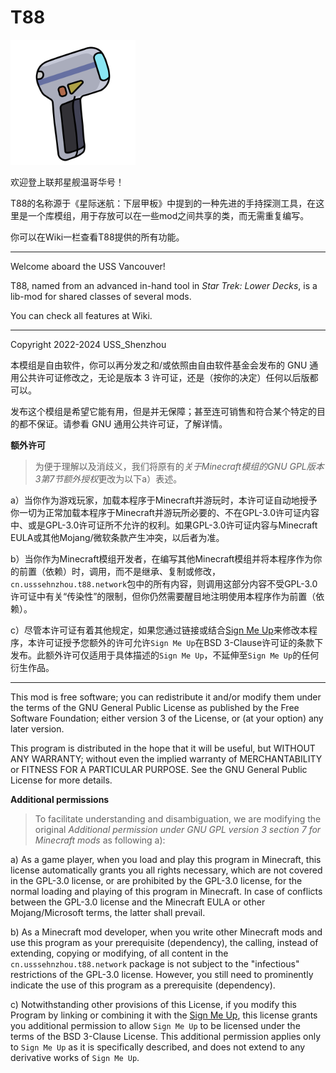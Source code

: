 # T88
<img src="https://github.com/USS-Shenzhou/t88/blob/master/src/main/resources/t88.png" width="200">


欢迎登上联邦星舰温哥华号！

T88的名称源于《星际迷航：下层甲板》中提到的一种先进的手持探测工具，在这里是一个库模组，用于存放可以在一些mod之间共享的类，而无需重复编写。

你可以在Wiki一栏查看T88提供的所有功能。

---

Welcome aboard the USS Vancouver!

T88, named from an advanced in-hand tool in *Star Trek: Lower Decks*, is a lib-mod for shared classes of several mods.

You can check all features at Wiki.

---

Copyright 2022-2024 USS_Shenzhou

本模组是自由软件，你可以再分发之和/或依照由自由软件基金会发布的 GNU 通用公共许可证修改之，无论是版本 3 许可证，还是（按你的决定）任何以后版都可以。

发布这个模组是希望它能有用，但是并无保障；甚至连可销售和符合某个特定的目的都不保证。请参看 GNU 通用公共许可证，了解详情。

**额外许可**

> 为便于理解以及消歧义，我们将原有的*关于Minecraft模组的GNU GPL版本3第7节额外授权*更改为以下a）表述。

a）当你作为游戏玩家，加载本程序于Minecraft并游玩时，本许可证自动地授予你一切为正常加载本程序于Minecraft并游玩所必要的、不在GPL-3.0许可证内容中、或是GPL-3.0许可证所不允许的权利。如果GPL-3.0许可证内容与Minecraft EULA或其他Mojang/微软条款产生冲突，以后者为准。

b）当你作为Minecraft模组开发者，在编写其他Minecraft模组并将本程序作为你的前置（依赖）时，调用，而不是继承、复制或修改，`cn.usssehnzhou.t88.network`包中的所有内容，则调用这部分内容不受GPL-3.0许可证中有关“传染性”的限制，但你仍然需要醒目地注明使用本程序作为前置（依赖）。

c）尽管本许可证有着其他规定，如果您通过链接或结合[Sign Me Up](https://github.com/teaconmc/SignMeUp)来修改本程序，本许可证授予您额外的许可允许`Sign Me Up`在BSD 3-Clause许可证的条款下发布。此额外许可仅适用于具体描述的`Sign Me Up`，不延伸至`Sign Me Up`的任何衍生作品。

---

This mod is free software; you can redistribute it and/or modify them under the terms of the GNU General Public License as published by the Free Software Foundation; either version 3 of the License, or (at your option) any later version.

This program is distributed in the hope that it will be useful, but WITHOUT ANY WARRANTY; without even the implied warranty of MERCHANTABILITY or FITNESS FOR A PARTICULAR PURPOSE. See the GNU General Public License for more details.

**Additional permissions**

> To facilitate understanding and disambiguation, we are modifying the original *Additional permission under GNU GPL version 3 section 7 for Minecraft mods* as following a):

a) As a game player, when you load and play this program in Minecraft, this license automatically grants you all rights necessary, which are not covered in the GPL-3.0 license, or are prohibited by the GPL-3.0 license, for the normal loading and playing of this program in Minecraft. In case of conflicts between the GPL-3.0 license and the Minecraft EULA or other Mojang/Microsoft terms, the latter shall prevail.

b) As a Minecraft mod developer, when you write other Minecraft mods and use this program as your prerequisite (dependency), the calling, instead of extending, copying or modifying, of all content in the `cn.usssehnzhou.t88.network` package is not subject to the "infectious" restrictions of the GPL-3.0 license. However, you still need to prominently indicate the use of this program as a prerequisite (dependency).

c) Notwithstanding other provisions of this License, if you modify this Program by linking or combining it with the [Sign Me Up](https://github.com/teaconmc/SignMeUp), this license grants you additional permission to allow `Sign Me Up` to be licensed under the terms of the BSD 3-Clause License. This additional permission applies only to `Sign Me Up` as it is specifically described, and does not extend to any derivative works of `Sign Me Up`.

